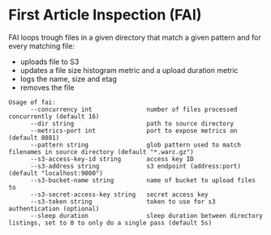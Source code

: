 # First Article Inspection (FAI)

FAI loops trough files in a given directory that match a given pattern
and for every matching file:

- uploads file to S3
- updates a file size histogram metric and a upload duration metric
- logs the name, size and etag
- removes the file

```text
Usage of fai:
      --concurrency int               number of files processed concurrently (default 16)
      --dir string                    path to source directory
      --metrics-port int              port to expose metrics on (default 8081)
      --pattern string                glob pattern used to match filenames in source directory (default "*.warc.gz")
      --s3-access-key-id string       access key ID
      --s3-address string             s3 endpoint (address:port) (default "localhost:9000")
      --s3-bucket-name string         name of bucket to upload files to
      --s3-secret-access-key string   secret access key
      --s3-token string               token to use for s3 authentication (optional)
      --sleep duration                sleep duration between directory listings, set to 0 to only do a single pass (default 5s)
```
